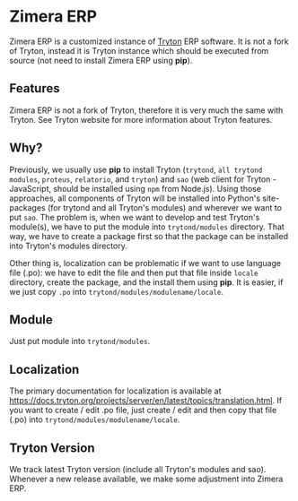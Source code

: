 # Zimera ERP

Zimera ERP is a customized instance of [Tryton](https://tryton.org) ERP software. It is not a fork of Tryton, instead it is Tryton instance which should be executed from source (not need to install Zimera ERP using **pip**). 

## Features

Zimera ERP is not a fork of Tryton, therefore it is very much the same with Tryton. See Tryton website for more information about Tryton features.

## Why?

Previously, we usually use **pip** to install Tryton (`trytond`, `all trytond modules`, `proteus`, `relatorio`, and `tryton`) and `sao` (web client for Tryton - JavaScript, should be installed using `npm` from Node.js). Using those approaches, all components of Tryton will be installed into Python's site-packages (for trytond and all Tryton's modules) and wherever we want to put `sao`. The problem is, when we want to develop and test Tryton's module(s), we have to put the module into `trytond/modules` directory. That way, we have to create a package first so that the package can be installed into Tryton's modules directory.

Other thing is, localization can be problematic if we want to use language file (.po): we have to edit the file and then put that file inside `locale` directory, create the package, and the install them using **pip**. It is easier, if we just copy `.po` into `trytond/modules/modulename/locale`.

## Module

Just put module into `trytond/modules`.

## Localization

The primary documentation for localization is available at  https://docs.tryton.org/projects/server/en/latest/topics/translation.html. If you want to create / edit .po file, just create / edit and then copy that file (.po) into `trytond/modules/modulename/locale`.

## Tryton Version

We track latest Tryton version (include all Tryton's modules and sao). Whenever a new release available, we make some adjustment into Zimera ERP. 


